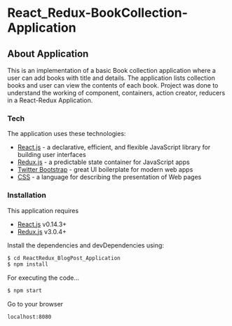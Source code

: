 # React_Redux-BookCollection-Application

## About Application
This is an implementation of a basic Book collection application where a user can add books with title and details. The application lists collection books and user can view the contents of each book. Project was done to understand the working of component, containers, action creator, reducers in a React-Redux Application.

  
### Tech

The application uses these technologies:
* [React.js] - a declarative, efficient, and flexible JavaScript library for building user interfaces
* [Redux.js] - a predictable state container for JavaScript apps
* [Twitter Bootstrap] - great UI boilerplate for modern web apps
* [CSS] - a language for describing the presentation of Web pages


### Installation

This application requires 
* [React.js](https://facebook.github.io/react/) v0.14.3+ 
* [Redux.js](http://redux.js.org/) v3.0.4+

Install the dependencies and devDependencies using:

```sh
$ cd ReactRedux_BlogPost_Application
$ npm install
```

For executing the code...

```sh
$ npm start
```
Go to your browser 
```sh
localhost:8080
```

   [React.js]: <https://facebook.github.io/react/>
   [Redux.js]: <http://redux.js.org/>
   [Twitter Bootstrap]: <http://twitter.github.com/bootstrap/>
   [CSS]: <https://www.w3.org/Style/CSS/Overview.en.html>
   

